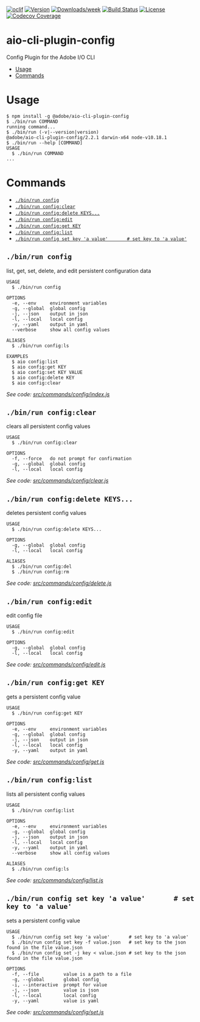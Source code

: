 <!--
Copyright 2018 Adobe. All rights reserved.
This file is licensed to you under the Apache License, Version 2.0 (the "License");
you may not use this file except in compliance with the License. You may obtain a copy
of the License at http://www.apache.org/licenses/LICENSE-2.0

Unless required by applicable law or agreed to in writing, software distributed under
the License is distributed on an "AS IS" BASIS, WITHOUT WARRANTIES OR REPRESENTATIONS
OF ANY KIND, either express or implied. See the License for the specific language
governing permissions and limitations under the License.
-->

[![oclif](https://img.shields.io/badge/cli-oclif-brightgreen.svg)](https://oclif.io)
[![Version](https://img.shields.io/npm/v/@adobe/aio-cli-plugin-config.svg)](https://npmjs.org/package/@adobe/aio-cli-plugin-config)
[![Downloads/week](https://img.shields.io/npm/dw/@adobe/aio-cli-plugin-config.svg)](https://npmjs.org/package/@adobe/aio-cli-plugin-config)
[![Build Status](https://travis-ci.org/adobe/aio-cli-plugin-config.svg?branch=master)](https://travis-ci.org/adobe/aio-cli-plugin-config)
[![License](https://img.shields.io/badge/License-Apache%202.0-blue.svg)](https://opensource.org/licenses/Apache-2.0) 
[![Codecov Coverage](https://img.shields.io/codecov/c/github/adobe/aio-cli-plugin-config/master.svg?style=flat-square)](https://codecov.io/gh/adobe/aio-cli-plugin-config/)


aio-cli-plugin-config
=====================

Config Plugin for the Adobe I/O CLI

<!-- toc -->
* [Usage](#usage)
* [Commands](#commands)
<!-- tocstop -->
# Usage
<!-- usage -->
```sh-session
$ npm install -g @adobe/aio-cli-plugin-config
$ ./bin/run COMMAND
running command...
$ ./bin/run (-v|--version|version)
@adobe/aio-cli-plugin-config/2.2.1 darwin-x64 node-v10.18.1
$ ./bin/run --help [COMMAND]
USAGE
  $ ./bin/run COMMAND
...
```
<!-- usagestop -->
# Commands
<!-- commands -->
* [`./bin/run config`](#binrun-config)
* [`./bin/run config:clear`](#binrun-configclear)
* [`./bin/run config:delete KEYS...`](#binrun-configdelete-keys)
* [`./bin/run config:edit`](#binrun-configedit)
* [`./bin/run config:get KEY`](#binrun-configget-key)
* [`./bin/run config:list`](#binrun-configlist)
* [`./bin/run config set key 'a value'       # set key to 'a value'`](#binrun-config-set-key-a-value--------set-key-to-a-value)

## `./bin/run config`

list, get, set, delete, and edit persistent configuration data

```
USAGE
  $ ./bin/run config

OPTIONS
  -e, --env     environment variables
  -g, --global  global config
  -j, --json    output in json
  -l, --local   local config
  -y, --yaml    output in yaml
  --verbose     show all config values

ALIASES
  $ ./bin/run config:ls

EXAMPLES
  $ aio config:list
  $ aio config:get KEY
  $ aio config:set KEY VALUE
  $ aio config:delete KEY
  $ aio config:clear
```

_See code: [src/commands/config/index.js](https://github.com/adobe/aio-cli-plugin-config/blob/2.2.1/src/commands/config/index.js)_

## `./bin/run config:clear`

clears all persistent config values

```
USAGE
  $ ./bin/run config:clear

OPTIONS
  -f, --force   do not prompt for confirmation
  -g, --global  global config
  -l, --local   local config
```

_See code: [src/commands/config/clear.js](https://github.com/adobe/aio-cli-plugin-config/blob/2.2.1/src/commands/config/clear.js)_

## `./bin/run config:delete KEYS...`

deletes persistent config values

```
USAGE
  $ ./bin/run config:delete KEYS...

OPTIONS
  -g, --global  global config
  -l, --local   local config

ALIASES
  $ ./bin/run config:del
  $ ./bin/run config:rm
```

_See code: [src/commands/config/delete.js](https://github.com/adobe/aio-cli-plugin-config/blob/2.2.1/src/commands/config/delete.js)_

## `./bin/run config:edit`

edit config file

```
USAGE
  $ ./bin/run config:edit

OPTIONS
  -g, --global  global config
  -l, --local   local config
```

_See code: [src/commands/config/edit.js](https://github.com/adobe/aio-cli-plugin-config/blob/2.2.1/src/commands/config/edit.js)_

## `./bin/run config:get KEY`

gets a persistent config value

```
USAGE
  $ ./bin/run config:get KEY

OPTIONS
  -e, --env     environment variables
  -g, --global  global config
  -j, --json    output in json
  -l, --local   local config
  -y, --yaml    output in yaml
```

_See code: [src/commands/config/get.js](https://github.com/adobe/aio-cli-plugin-config/blob/2.2.1/src/commands/config/get.js)_

## `./bin/run config:list`

lists all persistent config values

```
USAGE
  $ ./bin/run config:list

OPTIONS
  -e, --env     environment variables
  -g, --global  global config
  -j, --json    output in json
  -l, --local   local config
  -y, --yaml    output in yaml
  --verbose     show all config values

ALIASES
  $ ./bin/run config:ls
```

_See code: [src/commands/config/list.js](https://github.com/adobe/aio-cli-plugin-config/blob/2.2.1/src/commands/config/list.js)_

## `./bin/run config set key 'a value'       # set key to 'a value'`

sets a persistent config value

```
USAGE
  $ ./bin/run config set key 'a value'       # set key to 'a value'
  $ ./bin/run config set key -f value.json   # set key to the json found in the file value.json
  $ ./bin/run config set -j key < value.json # set key to the json found in the file value.json

OPTIONS
  -f, --file         value is a path to a file
  -g, --global       global config
  -i, --interactive  prompt for value
  -j, --json         value is json
  -l, --local        local config
  -y, --yaml         value is yaml
```

_See code: [src/commands/config/set.js](https://github.com/adobe/aio-cli-plugin-config/blob/2.2.1/src/commands/config/set.js)_
<!-- commandsstop -->
